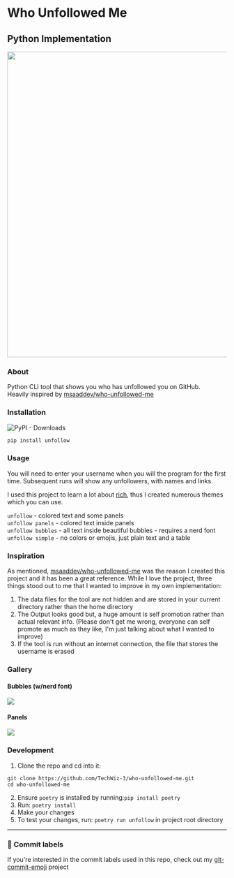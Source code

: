 # Who Unfollowed Me

## Python Implementation

<img src="https://github.com/TechWiz-3/who-unfollowed-me/blob/main/media/regular.png?raw=true" width="700px"></img>  

### About

Python CLI tool that shows you who has unfollowed you on GitHub.  
Heavily inspired by [msaaddev/who-unfollowed-me](https://github.com/msaaddev/who-unfollowed-me)  

### Installation

![PyPI - Downloads](https://img.shields.io/pypi/dm/unfollow?style=flat-square&color=blue)

```py
pip install unfollow
```

### Usage

You will need to enter your username when you will the program for the first time. Subsequent runs will show any unfollowers, with names and links.  

I used this project to learn a lot about [rich](https://github.com/Textualize/rich), thus I created numerous themes which you can use.

`unfollow` - colored text and some panels  
`unfollow panels` - colored text inside panels  
`unfollow bubbles` - all text inside beautiful bubbles - requires a nerd font  
`unfollow simple` - no colors or emojis, just plain text and a table  

### Inspiration

As mentioned, [msaaddev/who-unfollowed-me](https://github.com/msaaddev/who-unfollowed-me) was the reason I created this project and it has been a great reference. While I love the project, three things stood out to me that I wanted to improve in my own implementation:

1. The data files for the tool are not hidden and are stored in your current directory rather than the home directory
2. The Output looks good but, a huge amount is self promotion rather than actual relevant info. (Please don't get me wrong, everyone can self promote as much as they like, I'm just talking about what I wanted to improve)
3. If the tool is run without an internet connection, the file that stores the username is erased

### Gallery

#### Bubbles (w/nerd font)

<img src="https://github.com/TechWiz-3/who-unfollowed-me/blob/main/media/bubbles.png?raw=true" ></img>

#### Panels

<img src="https://github.com/TechWiz-3/who-unfollowed-me/blob/main/media/panels.png?raw=true" ></img>

### Development

1. Clone the repo and cd into it:
```
git clone https://github.com/TechWiz-3/who-unfollowed-me.git
cd who-unfollowed-me
```
2. Ensure `poetry` is installed by running:`pip install poetry`
3. Run: `poetry install`
4. Make your changes
5. To test your changes, run: `poetry run unfollow` in project root directory

---

### 🎉 Commit labels

If you're interested in the commit labels used in this repo, check out my [git-commit-emoji](https://github.com/TechWiz-3/git-commit-emojis) project
